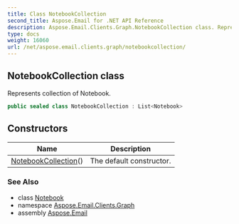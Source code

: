 ```yaml
---
title: Class NotebookCollection
second_title: Aspose.Email for .NET API Reference
description: Aspose.Email.Clients.Graph.NotebookCollection class. Represents collection of Notebook
type: docs
weight: 16060
url: /net/aspose.email.clients.graph/notebookcollection/
---
```

## NotebookCollection class

Represents collection of Notebook.

```csharp
public sealed class NotebookCollection : List<Notebook>
```

## Constructors

| Name | Description |
| --- | --- |
| [NotebookCollection](notebookcollection/)() | The default constructor. |

### See Also

* class [Notebook](../notebook/)
* namespace [Aspose.Email.Clients.Graph](../../aspose.email.clients.graph/)
* assembly [Aspose.Email](../../)



